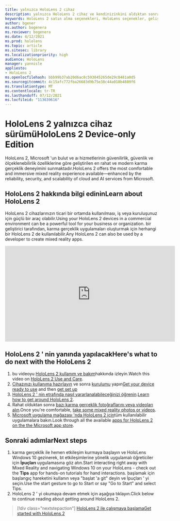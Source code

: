 ```yaml
---
title: yalnızca HoloLens 2 cihaz
description: yalnızca HoloLens 2 cihaz ve kendinizinkini aldıktan sonra ne yapmanız gerektiğini öğrenin.
keywords: HoloLens 2 satın alma seçenekleri, HoloLens seçenekler, geliştirici sürümü
author: bgener
ms.author: bogenera
ms.reviewer: bogenera
ms.date: 4/12/2021
ms.prod: hololens
ms.topic: article
ms.sitesec: library
ms.localizationpriority: high
audience: HoloLens
manager: yannisle
appliesto:
- HoloLens 2
ms.openlocfilehash: bbb99b37ab20d6ac8c593045265de29c0481a0d5
ms.sourcegitcommit: 4c15afc772fba26683d9b75e38c44a018b4889f6
ms.translationtype: MT
ms.contentlocale: tr-TR
ms.lasthandoff: 07/12/2021
ms.locfileid: "113639616"
---
```

# <a name="hololens-2-device-only-edition"></a><span data-ttu-id="756dd-104">HoloLens 2 yalnızca cihaz sürümü</span><span class="sxs-lookup"><span data-stu-id="756dd-104">HoloLens 2 Device-only Edition</span></span>

<span data-ttu-id="756dd-105">HoloLens 2, Microsoft 'un bulut ve aı hizmetlerinin güvenilirlik, güvenlik ve ölçeklenebilirlik özelliklerine göre geliştirilen en rahat ve modern karma gerçeklik deneyimini sunmaktadır.</span><span class="sxs-lookup"><span data-stu-id="756dd-105">HoloLens 2 offers the most comfortable and immersive mixed reality experience available—enhanced by the reliability, security, and scalability of cloud and AI services from Microsoft.</span></span>

## <a name="learn-about-hololens-2"></a><span data-ttu-id="756dd-106">HoloLens 2 hakkında bilgi edinin</span><span class="sxs-lookup"><span data-stu-id="756dd-106">Learn about HoloLens 2</span></span>
<span data-ttu-id="756dd-107">HoloLens 2 cihazlarınızın ticari bir ortamda kullanılması, iş veya kuruluşunuz için güçlü bir araç olabilir.</span><span class="sxs-lookup"><span data-stu-id="756dd-107">Using your HoloLens 2 devices in a commercial environment can be a powerful tool for your business or organization.</span></span> <span data-ttu-id="756dd-108">bir geliştirici tarafından, karma gerçeklik uygulamaları oluşturmak için herhangi bir HoloLens 2 de kullanılabilir.</span><span class="sxs-lookup"><span data-stu-id="756dd-108">Any HoloLens 2 can also be used by a developer to create mixed reality apps.</span></span>

<iframe width="560" height="315" src="https://www.youtube.com/embed/XwOnHqiNAeU" frameborder="0" allow="accelerometer; autoplay; clipboard-write; encrypted-media; gyroscope; picture-in-picture" allowfullscreen></iframe>

## <a name="heres-what-to-do-next-with-the-hololens-2"></a><span data-ttu-id="756dd-109">HoloLens 2 ' nin yanında yapılacak</span><span class="sxs-lookup"><span data-stu-id="756dd-109">Here's what to do next with the HoloLens 2</span></span>

1. <span data-ttu-id="756dd-110">bu videoyu [HoloLens 2 kullanım ve bakım](/hololens/hololens2-maintenance##HoloLens-2-Use-and-Care)hakkında izleyin.</span><span class="sxs-lookup"><span data-stu-id="756dd-110">Watch this video on [HoloLens 2 Use and Care](/hololens/hololens2-maintenance##HoloLens-2-Use-and-Care).</span></span>
1. <span data-ttu-id="756dd-111">[Cihazınızı kullanıma hazırlayın](/hololens/hololens2-setup) ve sonra [kurulumu](/hololens/hololens2-start) yapın</span><span class="sxs-lookup"><span data-stu-id="756dd-111">[Get your device ready to use](/hololens/hololens2-setup) and then [get set up](/hololens/hololens2-start)</span></span>
1. <span data-ttu-id="756dd-112">[HoloLens 2 ' nin etrafında nasıl yararlanalabileceğinizi öğrenin](/hololens/holographic-home).</span><span class="sxs-lookup"><span data-stu-id="756dd-112">[Learn how to get around HoloLens 2](/hololens/holographic-home).</span></span>
1. <span data-ttu-id="756dd-113">Rahat olduktan sonra [bazı karma gerçeklik fotoğraflarını veya videoları alın](/hololens/holographic-photos-and-videos).</span><span class="sxs-lookup"><span data-stu-id="756dd-113">Once you're comfortable, [take some mixed reality photos or videos](/hololens/holographic-photos-and-videos).</span></span>
1. <span data-ttu-id="756dd-114">[Microsoft uygulama mağazası 'nda HoloLens 2 için](/hololens/holographic-store-apps)tüm kullanılabilir uygulamalara bakın.</span><span class="sxs-lookup"><span data-stu-id="756dd-114">Look through all the available [apps for HoloLens 2 on the the Microsoft app store](/hololens/holographic-store-apps).</span></span>

## <a name="next-steps"></a><span data-ttu-id="756dd-115">Sonraki adımlar</span><span class="sxs-lookup"><span data-stu-id="756dd-115">Next steps</span></span>

1. <span data-ttu-id="756dd-116">karma gerçeklik ile hemen etkileşim kurmaya başlayın ve HoloLens Windows 10 gezinerek, bt etkileşimlerine yönelik uygulamalı öğreticiler için **İpuçları** uygulamasına göz atın.</span><span class="sxs-lookup"><span data-stu-id="756dd-116">Start interacting right away with Mixed Reality and navigating Windows 10 on your HoloLens - check out the **Tips** app for hands-on tutorials for hand interactions.</span></span> <span data-ttu-id="756dd-117">başlamak için başlangıç hareketini kullanın veya "başlat 'a git" deyin ve İpuçları ' yi seçin.</span><span class="sxs-lookup"><span data-stu-id="756dd-117">Use the start gesture to go to Start or say "Go to Start" and select Tips.</span></span>
1. <span data-ttu-id="756dd-118">HoloLens 2 ' yi okumaya devam etmek için aşağıya tıklayın.</span><span class="sxs-lookup"><span data-stu-id="756dd-118">Click below to continue reading about getting around HoloLens 2.</span></span>

> [!div class="nextstepaction"]
> [<span data-ttu-id="756dd-119">HoloLens 2 ile çalışmaya başlama</span><span class="sxs-lookup"><span data-stu-id="756dd-119">Get started with HoloLens 2</span></span>](hololens2-basic-usage.md)